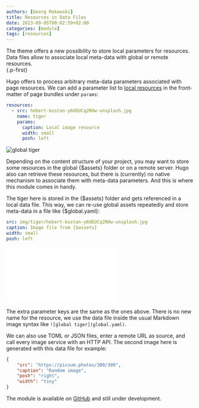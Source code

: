 ```yaml
---
authors: [Georg Makowski]
title: Resources in Data Files
date: 2023-09-05T00:02:59+02:00
categories: [module]
tags: [resources]
---
```


The theme offers a new possibility to store local parameters for resources. Data files allow to associate local meta-data with global or remote resources.  
{.p-first}
<!--more-->

Hugo offers to process arbitrary meta-data parameters associated with page resources. We can add a parameter list to [local resources](https://gohugo.io/content-management/page-resources/#page-resources-metadata) in the front-matter of page bundles under `params`:

```yaml
resources:
  - src: hebert-kostan-y6UEUCq2RHw-unsplash.jpg
    name: tiger
    params: 
      caption: Local image resource
      width: small
      posh: left
```

![global tiger](global.yaml)

Depending on the content structure of your project, you may want to store some resources in the global {$assets} folder or on a remote server. Hugo also can retrieve these resources, but there is (currently) no native mechanism to associate them with meta-data parameters. And this is where this module comes in handy.

The tiger here is stored in the {$assets} folder and gets referenced in a local data file. This way, we can re-use global assets repeatedly and store meta-data in a file like {$global.yaml}:

```yaml
src: img/tiger/hebert-kostan-y6UEUCq2RHw-unsplash.jpg
caption: Image file from {$assets}
width: small
posh: left
```

![Remote image](remote.json)

The extra parameter keys are the same as the ones above. There is no new name for the resource, we use the data file inside the usual Markdown image syntax like `![global tiger](global.yaml)`. 

We can also use TOML or JSON files, enter a remote URL as source, and call every image service with an HTTP API. The second image here is generated with this data file for example:

```json
{
    "src": "https://picsum.photos/300/300",
    "caption": "Random image",
    "posh": "right",
    "width": "tiny"
}
```

The module is available on [GitHub](https://github.com/bowman2001/hugo-mod-resource) and still under development.
